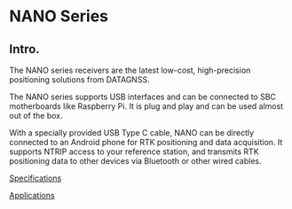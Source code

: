 # NANO Series

## Intro.
The NANO series receivers are the latest low-cost, high-precision positioning solutions from DATAGNSS.

The NANO series supports USB interfaces and can be connected to SBC motherboards like Raspberry Pi. It is plug and play and can be used almost out of the box.

With a specially provided USB Type C cable, NANO can be directly connected to an Android phone for RTK positioning and data acquisition. It supports NTRIP access to your reference station, and transmits RTK positioning data to other devices via Bluetooth or other wired cables.

[Specifications](Specifications.md)

[Applications](Applications.md)

